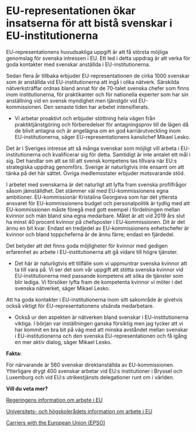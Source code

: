 # EU-representationen ökar insatserna för att bistå svenskar i EU-institutionerna

EU-representationens huvudsakliga uppgift är att få största möjliga genomslag för svenska intressen i EU. Ett led i detta uppdrag är att verka för goda kontakter med svenskar anställda i EU-institutionerna.

Sedan flera år tillbaka erbjuder EU-representationen de cirka 1000 svenskar som är anställda vid EU-institutionerna att ingå i olika nätverk. Särskilda nätverksträffar ordnas bland annat för de 70-talet svenska chefer som finns inom institutionerna, för praktikanter och för nationella experter som har sin anställning vid en svensk myndighet men tjänstgör vid EU-kommissionen. Den senaste tiden har arbetet intensifierats.

- Vi arbetar proaktivt och erbjuder stöttning hela vägen från praktiktjänstgöring och förberedelser för antagningsprov till de lägen då de blivit antagna och är angelägna om en god karriärutveckling inom EU-institutionerna, säger EU-representationens kanslichef Mikael Lesko.

Det är i Sveriges intresse att så många svenskar som möjligt vill arbeta i EU-institutionerna och kvalificerar sig för detta. Samtidigt är inte antalet ett mål i sig. Det handlar om att se till att svensk kompetens tas tillvara när EU:s strategiska uppdrag genomförs. Sverige är naturligtvis inte ensamt om att tänka på det här sättet. Övriga medlemsstater erbjuder motsvarande stöd.

I arbetet med svenskarna är det naturligt att lyfta fram svenska profilfrågor såsom jämställdhet. Det stämmer väl med EU-kommissionens egna ambitioner. EU-kommissionär Kristalina Georgieva som har det yttersta ansvaret för EU-kommissionens budget och personalpolitik är tydlig med att EU-kommissionen måste föregå med gott exempel i fördelningen mellan kvinnor och män bland sina egna medarbare. Målet är att vid 2019 års slut ha minst 40 procent kvinnor på chefsposter i EU-kommissionen. Dit är det ännu en bit kvar. Endast en tredjedel av EU-kommissionens enhetschefer är kvinnor och bland toppcheferna är de ännu färre; endast en fjärdedel.

Det betyder att det finns goda möjligheter för kvinnor med gedigen erfarenhet av arbete i EU-institutionerna att gå vidare till högre tjänster.

- Det här är naturligtvis ett tillfälle som vi uppmuntrar svenska kvinnor att ta till vara på. Vi ser det som vår uppgift att stötta svenska kvinnor vid EU-institutionerna med passande kompetens att söka de tjänster som blir lediga. Vi försöker lyfta fram de kompetenta kvinnor vi möter i det svenska nätverket, säger Mikael Lesko.

Att ha goda kontakter i EU-institutionerna inom sitt sakområde är givetvis också viktigt för EU-representationens utsända medarbetare.

- Också ur den aspekten är nätverken bland svenskar i EU-institutionerna viktiga. I början var inställningen ganska försiktig men jag tycker att vi har kommit en bra bit på väg med att minska avståndet mellan svenskar i EU-institutionerna och den svenska EU-representationen och få igång en mer aktiv dialog, säger Mikael Lesko.

**Fakta:**

För närvarande är 560 svenskar direktanställda av EU-kommissionen. Ytterligare drygt 400 svenskar arbetar vid EU:s institutioner i Bryssel och Luxemburg och vid EU:s utrikestjänsts delegationer runt om i världen.

**Vill du veta mer?**

[Regeringens information om arbete i EU](/arbete-i-eu/att-arbeta-i-eu/)

[Universitets- och högskolerådets information om arbete i EU](https://www.uhr.se/internationella-mojligheter/)

[Carriers with the European Union (EPSO)](http://europa.eu/epso/index_sv.htm)

